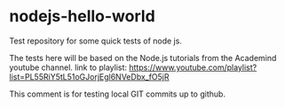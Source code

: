 # nodejs-hello-world
Test repository for some quick tests of node js.

The tests here will be based on the Node.js tutorials from the Academind youtube channel.
link to playlist: https://www.youtube.com/playlist?list=PL55RiY5tL51oGJorjEgl6NVeDbx_fO5jR

This comment is for testing local GIT commits up to github.
